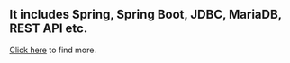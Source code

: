 ## It includes Spring, Spring Boot, JDBC, MariaDB, REST API etc.

[Click here](https://github.com/AmishaKumariDBS/Java_Assignments) to find more.
